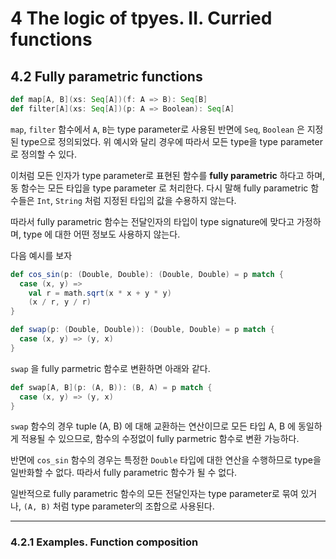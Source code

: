 # 4 The logic of tpyes. II. Curried functions

## 4.2 Fully parametric functions

```scala
def map[A, B](xs: Seq[A])(f: A => B): Seq[B]
def filter[A](xs: Seq[A])(p: A => Boolean): Seq[A]
```

`map`, `filter` 함수에서 `A`, `B`는 type parameter로 사용된 반면에 `Seq`, `Boolean` 은 지정된 type으로 정의되었다. 
위 예시와 달리 경우에 따라서 모든 type을 type parameter로 정의할 수 있다. 

이처럼 모든 인자가 type parameter로 표현된 함수를 **fully parametric** 하다고 하며, 동 함수는 모든 타입을 type parameter 로 처리한다. 
다시 말해 fully parametric 함수들은 `Int`, `String` 처럼 지정된 타입의 값을 수용하지 않는다. 

따라서 fully parametric 함수는 전달인자의 타입이 type signature에 맞다고 가정하며, type 에 대한 어떤 정보도 사용하지 않는다. 

다음 예시를 보자

```scala
def cos_sin(p: (Double, Double): (Double, Double) = p match {
  case (x, y) =>
    val r = math.sqrt(x * x + y * y)
    (x / r, y / r)
}

def swap(p: (Double, Double)): (Double, Double) = p match {
  case (x, y) => (y, x)
}
```

`swap` 을 fully parmetric 함수로 변환하면 아래와 같다.
```scala
def swap[A, B](p: (A, B)): (B, A) = p match {
  case (x, y) => (y, x)
}
```

`swap` 함수의 경우 tuple (A, B) 에 대해 교환하는 연산이므로 모든 타입 A, B 에 동일하게 적용될 수 있으므로, 함수의 수정없이 
fully parmetric 함수로 변환 가능하다. 

반면에 `cos_sin` 함수의 경우는 특정한 `Double` 타입에 대한 연산을 수행하므로 type을 일반화할 수 없다. 따라서 fully parametric 함수가 될 수 없다.

일반적으로 fully parametric 함수의 모든 전달인자는 type parameter로 묶여 있거나, `(A, B)` 처럼 type parameter의 조합으로 사용된다. 

---

### 4.2.1 Examples. Function composition
